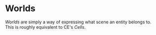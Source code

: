 # Worlds

*Worlds* are simply a way of expressing what scene an entity belongs to. This is roughly equivalent to CE's *Cells*. 